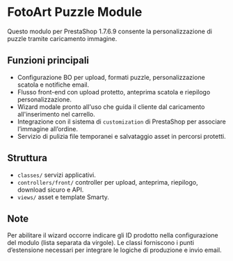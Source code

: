 # FotoArt Puzzle Module

Questo modulo per PrestaShop 1.7.6.9 consente la personalizzazione di puzzle tramite caricamento immagine.

## Funzioni principali
- Configurazione BO per upload, formati puzzle, personalizzazione scatola e notifiche email.
- Flusso front-end con upload protetto, anteprima scatola e riepilogo personalizzazione.
- Wizard modale pronto all'uso che guida il cliente dal caricamento all'inserimento nel carrello.
- Integrazione con il sistema di `customization` di PrestaShop per associare l’immagine all’ordine.
- Servizio di pulizia file temporanei e salvataggio asset in percorsi protetti.

## Struttura
- `classes/` servizi applicativi.
- `controllers/front/` controller per upload, anteprima, riepilogo, download sicuro e API.
- `views/` asset e template Smarty.

## Note
Per abilitare il wizard occorre indicare gli ID prodotto nella configurazione del modulo (lista separata da virgole). Le classi forniscono i punti d’estensione necessari per integrare le logiche di produzione e invio email.
